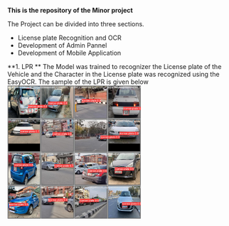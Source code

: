 **This is the repository of the Minor project** 

The Project can be divided into three sections.
- License plate Recognition and OCR
- Development of Admin Pannel 
- Development of Mobile Application

**1. LPR **
The Model was trained to recognizer the License plate of the Vehicle and the Character in the License plate was recognized using the EasyOCR.
The sample of the LPR is given below 
<img src="https://github.com/SudipTimalsina/Minor_proj_LEC/raw/main/img/License-plate-recognized.jpg" alt="License Plate Recognized" width="300"/>
 
